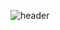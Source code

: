 ![header](https://capsule-render.vercel.app/api?type=wave&color=blue&height=300&section=header&text=welcome%20chieon's%20github&fontSize=70)
